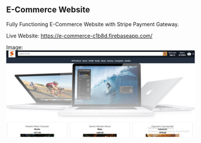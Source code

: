 ## E-Commerce Website

Fully Functioning E-Commerce Website with Stripe Payment Gateway.

Live Website: https://e-commerce-c1b8d.firebaseapp.com/

Image:
<img src="public/e-commerce-website.jpg" />
